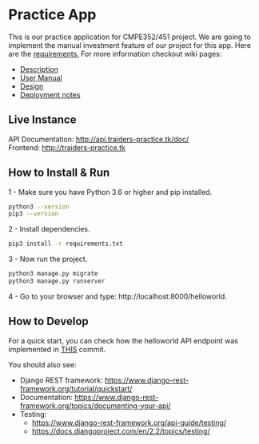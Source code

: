 # Practice App

This is our practice application for CMPE352/451 project. 
We are going to implement the manual investment feature of our project for this app. 
Here are the [requirements.](https://github.com/bounswe/bounswe2019group2/wiki/API-System-Requirements)
For more information checkout wiki pages: 
- [Description](https://github.com/bounswe/bounswe2019group2/wiki/Brief-Description-of-Software)
- [User Manual](https://github.com/bounswe/bounswe2019group2/wiki/User-Manual)
- [Design](https://github.com/bounswe/bounswe2019group2/wiki/Design-for-API)
- [Deployment notes](https://github.com/bounswe/bounswe2019group2/wiki/Practice-App-Deployment-Notes)

## Live Instance
API Documentation: http://api.traiders-practice.tk/doc/ <br>
Frontend: http://traiders-practice.tk <br>

## How to Install & Run

1 - Make sure you have Python 3.6 or higher and pip installed.
```bash
python3 --version
pip3 --version
```

2 - Install dependencies.
```bash
pip3 install -r requirements.txt
```

3 - Now run the project.
```bash
python3 manage.py migrate
python3 manage.py runserver
```

4 - Go to your browser and type: http://localhost:8000/helloworld.

## How to Develop

For a quick start, you can check how the helloworld API endpoint was implemented in [THIS](https://github.com/bounswe/bounswe2019group2/commit/3787eeabb6bb7b8c76879e076565ced3c5060181) commit.

You should also see:
- Django REST framework: https://www.django-rest-framework.org/tutorial/quickstart/
- Documentation: https://www.django-rest-framework.org/topics/documenting-your-api/
- Testing: 
    * https://www.django-rest-framework.org/api-guide/testing/
    * https://docs.djangoproject.com/en/2.2/topics/testing/

